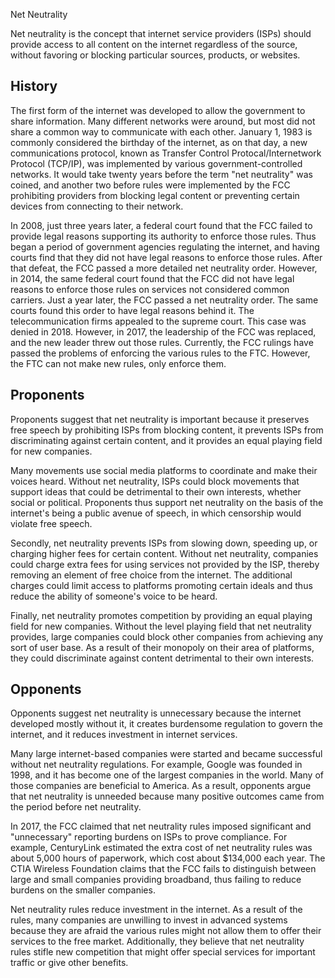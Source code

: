 Net Neutrality

Net neutrality is the concept that internet service providers (ISPs) should provide access to all content on the internet regardless of the source, without favoring or blocking particular sources, products, or websites.

## History

The first form of the internet was developed to allow the government to share information. Many different networks were around, but most did not share a common way to communicate with each other. January 1, 1983 is commonly considered the birthday of the internet, as on that day, a new communications protocol, known as Transfer Control Protocal/Internetwork Protocol (TCP/IP), was implemented by various government-controlled networks. It would take twenty years before the term "net neutrality" was coined, and another two before rules were implemented by the FCC prohibiting providers from blocking legal content or preventing certain devices from connecting to their network.

In 2008, just three years later, a federal court found that the FCC failed to provide legal reasons supporting its authority to enforce those rules. Thus began a period of government agencies regulating the internet, and having courts find that they did not have legal reasons to enforce those rules. After that defeat, the FCC passed a more detailed net neutrality order. However, in 2014, the same federal court found that the FCC did not have legal reasons to enforce those rules on services not considered common carriers. Just a year later, the FCC passed a net neutrality order. The same courts found this order to have legal reasons behind it. The telecommunication firms appealed to the supreme court. This case was denied in 2018. However, in 2017, the leadership of the FCC was replaced, and the new leader threw out those rules. Currently, the FCC rulings have passed the problems of enforcing the various rules to the FTC. However, the FTC can not make new rules, only enforce them.

## Proponents

Proponents suggest that net neutrality is important because it preserves free speech by prohibiting ISPs from blocking content, it prevents ISPs from discriminating against certain content, and it provides an equal playing field for new companies.

Many movements use social media platforms to coordinate and make their voices heard. Without net neutrality, ISPs could block movements that support ideas that could be detrimental to their own interests, whether social or political. Proponents thus support net neutrality on the basis of the internet's being a public avenue of speech, in which censorship would violate free speech.

Secondly, net neutrality prevents ISPs from slowing down, speeding up, or charging higher fees for certain content. Without net neutrality, companies could charge extra fees for using services not provided by the ISP, thereby removing an element of free choice from the internet. The additional charges could limit access to platforms promoting certain ideals and thus reduce the ability of someone's voice to be heard.

Finally, net neutrality promotes competition by providing an equal playing field for new companies. Without the level playing field that net neutrality provides, large companies could block other companies from achieving any sort of user base. As a result of their monopoly on their area of platforms, they could discriminate against content detrimental to their own interests.

## Opponents

Opponents suggest net neutrality is unnecessary because the internet developed mostly without it, it creates burdensome regulation to govern the internet, and it reduces investment in internet services.

Many large internet-based companies were started and became successful without net neutrality regulations. For example, Google was founded in 1998, and it has become one of the largest companies in the world. Many of those companies are beneficial to America. As a result, opponents argue that net neutrality is unneeded because many positive outcomes came from the period before net neutrality.

In 2017, the FCC claimed that net neutrality rules imposed significant and "unnecessary" reporting burdens on ISPs to prove compliance. For example, CenturyLink estimated the extra cost of net neutrality rules was about 5,000 hours of paperwork, which cost about $134,000 each year. The CTIA Wireless Foundation claims that the FCC fails to distinguish between large and small companies providing broadband, thus failing to reduce burdens on the smaller companies.

Net neutrality rules reduce investment in the internet. As a result of the rules, many companies are unwilling to invest in advanced systems because they are afraid the various rules might not allow them to offer their services to the free market. Additionally, they believe that net neutrality rules stifle new competition that might offer special services for important traffic or give other benefits.
